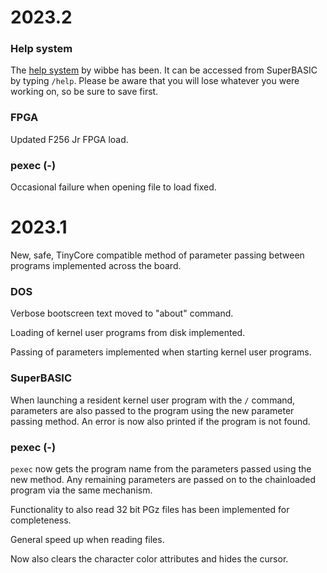 # 2023.2

### Help system
The [help system](https://github.com/wibbe/foenix-help) by wibbe has been. It can be accessed from SuperBASIC by typing `/help`. Please be aware that you will lose whatever you were working on, so be sure to save first.

### FPGA
Updated F256 Jr FPGA load.

### pexec (-)
Occasional failure when opening file to load fixed.


# 2023.1
New, safe, TinyCore compatible method of parameter passing between programs implemented across the board.

### DOS
Verbose bootscreen text moved to "about" command.

Loading of kernel user programs from disk implemented.

Passing of parameters implemented when starting kernel user programs.

### SuperBASIC
When launching a resident kernel user program with the `/` command, parameters are also passed to the program using the new parameter passing method. An error is now also printed if the program is not found.

### pexec (-)
`pexec` now gets the program name from the parameters passed using the new method. Any remaining parameters are passed on to the chainloaded program via the same mechanism.

Functionality to also read 32 bit PGz files has been implemented for completeness.

General speed up when reading files.

Now also clears the character color attributes and hides the cursor.
